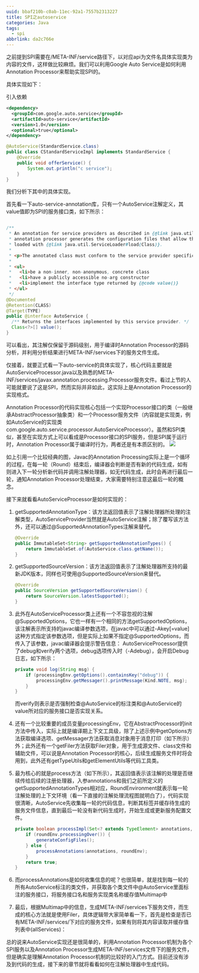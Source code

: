 ```yaml
---
uuid: bbaf210b-c0ab-11ec-92a1-7557b2313227
title: SPI之autoservice
categories: Java
tags:
  - spi
abbrlink: da2c766e
---
```



之前提到SPI需要在/META-INF/service路径下，以对应api为文件名具体实现类为内容的文件，这样做比较麻烦。我们可以利用Google Auto Service是如何利用Annotation Processor来帮助实现SPI的。

具体实现如下：

引入依赖

```xml
<dependency>
  <groupId>com.google.auto.service</groupId>
  <artifactId>auto-service</artifactId>
  <version>1.0</version>
  <optional>true</optional>
</dependency>
```

```java
@AutoService(StandardService.class)
public class CStandardServiceImpl implements StandardService {
    @Override
    public void offerService() {
        System.out.println("c service");
    }
}
```

我们分析下其中的具体实现。

首先看一下auto-service-annotation库，只有一个AutoService注解定义，其value值即为SPI的服务接口类，如下所示：

```java

/**
 * An annotation for service providers as described in {@link java.util.ServiceLoader}. The
 * annotation processor generates the configuration files that allow the annotated class to be
 * loaded with {@link java.util.ServiceLoader#load(Class)}.
 *
 * <p>The annotated class must conform to the service provider specification. Specifically, it must:
 *
 * <ul>
 *   <li>be a non-inner, non-anonymous, concrete class
 *   <li>have a publicly accessible no-arg constructor
 *   <li>implement the interface type returned by {@code value()}
 * </ul>
 */
@Documented
@Retention(CLASS)
@Target(TYPE)
public @interface AutoService {
  /** Returns the interfaces implemented by this service provider. */
  Class<?>[] value();
}

```

可以看出，其注解仅保留于源码级别，用于编译时Annotation Processor的源码分析，并利用分析结果进行META-INF/services下的服务文件生成。

 仅接着，就要正式看一下auto-service的具体实现了，核心代码主要就是AutoServiceProcessor.java以及熟悉的META-INF/services/javax.annotation.processing.Processor服务文件。看过上节的人可能就要说了这是SPI，然而实际并非如此，这实际上是Annotation Processor的实现格式。

 Annotation Processor的代码实现核心包括一个实现Processor接口的类（一般继承AbstractProcessor抽象类）和一个Processor服务文件（内容就是实现类，例如AutoService的实现类com.google.auto.service.processor.AutoServiceProcessor）。虽然和SPI类似，甚至在实现方式上可以看成是Processor接口的SPI服务，但是SPI属于运行时，Annotation Processor属于编译时行为，两者还是有本质区别的。
![](https://raw.githubusercontent.com/xzyup/image/master/202203191602916.png)

如上引用一个比较经典的图，Javac的Annotation Processing实际上是一个循环的过程，在每一轮（Round）结束后，编译器会判断是否有新的代码生成，如有则进入下一轮分析新代码并调用注解处理器，如无代码生成，此时会再进行最后一轮，通知Annotation Processor处理结束，大家需要特别注意这最后一轮的概念。

接下来就看看AutoServiceProcessor是如何实现的：

1. getSupportedAnnotationType：该方法返回值表示了注解处理器所处理的注解类型，AutoServiceProvider当然就是AutoService注解；除了覆写该方法外，还可以通过@SupportedAnnotationTypes注解来替代。

   ~~~java
   @Override
   public ImmutableSet<String> getSupportedAnnotationTypes() {
       return ImmutableSet.of(AutoService.class.getName());
   }
   ~~~

2. getSupportedSourceVersion：该方法返回值表示了注解处理器所支持的最新JDK版本，同样也可使用@SupportedSourceVersion来替代。 

   ```java
   @Override
   public SourceVersion getSupportedSourceVersion() {
       return SourceVersion.latestSupported();
   }
   ```

3. 此外在AutoServiceProcessor类上还有一个不容忽视的注解@SupportedOptions，它也一样有一个相同的方法getSupportedOptions，该注解表示所支持的javac编译参数选项，在javac中可以通过-Akey[=value]这种方式指定该参数选项，但是实际上如果不指定@SupportedOptions，而传入了该参数，javac编译器会提示警告信息：
   AutoServiceProcessor提供了debug和verify两个选项，debug选项传入时（-Adebug），会开启Debug日志，如下所示：

   ```java
   private void log(String msg) {
       if (processingEnv.getOptions().containsKey("debug")) {
           processingEnv.getMessager().printMessage(Kind.NOTE, msg);
       }
   }
   ```

    而verify则表示是否强制检查@AutoService的标注类和@AutoService的value所对应的服务接口是否实现关系。

4. 还有一个比较重要的成员变量processingEnv，它在AbstractProcessor的init方法中传入，实际上就是编译期上下文工具级，除了上述示例中getOptions方法获取编译选项、getMessager方法获取消息对象用于消息打印（如下所示）外；此外还有一个getFiler方法获取Filer对象，用于生成源文件、class文件和辅助文件，可以说是Annotation Processor的核心，后续生成服务文件时将会用到，此外还有getTypeUtils和getElementUtils等代码工具类。

5. 最为核心的就是process方法（如下所示），其返回值表示该注解的处理是否继续传给后续的注册处理器，入参annotations和我们之前所定义的getSupportedAnnotationTypes相对应，RoundEnvironment就表示每一轮注解处理的上下文环境（看一下直接的注解处理流程图就明白了），代码实现很清晰，AutoService先收集每一轮的代码信息，判断其标签并缓存待生成的服务文件信息，直到最后一轮没有新代码生成时，开始生成或更新服务配置文件。

   ```java
   private boolean processImpl(Set<? extends TypeElement> annotations, RoundEnvironment roundEnv) {
       if (roundEnv.processingOver()) {
           generateConfigFiles();
       } else {
           processAnnotations(annotations, roundEnv);
       }
       return true;
   }
   ```

6. 而processAnnotations是如何收集信息的呢？也很简单，就是找到每一轮的所有AutoService标注的类文件，并获取各个类文件中@AutoService里面标注的服务接口，将服务接口名和服务实现类名称缓存值Multimap中

7. 最后，根据Multimap中的信息，生成META-INF/services下服务文件，而生成的核心方法就是使用Filer，具体逻辑带大家简单看一下，首先是检查是否已有META-INF/services/下对应的服务文件，如果有则将其内容读取并缓存值列表中(allServices)：



总的说来AutoService实现还是很简单的，利用Annotation Processor机制为各个SPI服务以及Annotation Processor生成META-INF/services文件下的服务文件，但是确实是理解Annotation Processor机制的比较好的入门方式。目前还没有涉及到代码的生成，接下来的章节就将看看如何在注解处理器中生成代码。
